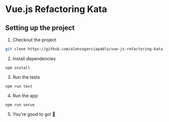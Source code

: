 # Vue.js Refactoring Kata


## Setting up the project


1. Checkout the project

```bash
git clone https://github.com/alonsogarciapablo/vue-js-refactoring-kata.git

```

2. Install dependencies

```
npm install

```

3. Run the tests
```
npm run test

```

4. Run the app
```
npm run serve
```

5. You're good to go! 👏

